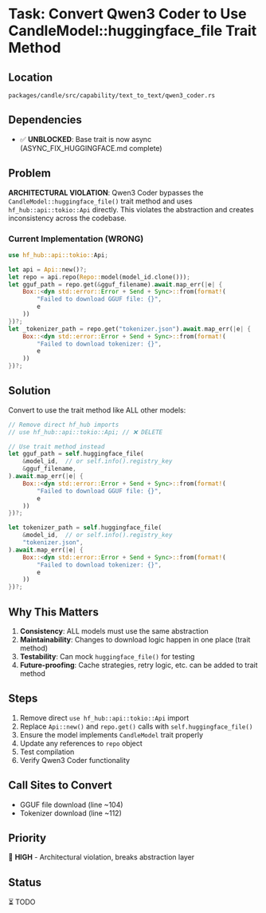 # Task: Convert Qwen3 Coder to Use CandleModel::huggingface_file Trait Method

## Location
`packages/candle/src/capability/text_to_text/qwen3_coder.rs`

## Dependencies
- ✅ **UNBLOCKED**: Base trait is now async (ASYNC_FIX_HUGGINGFACE.md complete)

## Problem
**ARCHITECTURAL VIOLATION**: Qwen3 Coder bypasses the `CandleModel::huggingface_file()` trait method and uses `hf_hub::api::tokio::Api` directly. This violates the abstraction and creates inconsistency across the codebase.

### Current Implementation (WRONG)
```rust
use hf_hub::api::tokio::Api;

let api = Api::new()?;
let repo = api.repo(Repo::model(model_id.clone()));
let gguf_path = repo.get(&gguf_filename).await.map_err(|e| {
    Box::<dyn std::error::Error + Send + Sync>::from(format!(
        "Failed to download GGUF file: {}",
        e
    ))
})?;
let _tokenizer_path = repo.get("tokenizer.json").await.map_err(|e| {
    Box::<dyn std::error::Error + Send + Sync>::from(format!(
        "Failed to download tokenizer: {}",
        e
    ))
})?;
```

## Solution
Convert to use the trait method like ALL other models:

```rust
// Remove direct hf_hub imports
// use hf_hub::api::tokio::Api; // ❌ DELETE

// Use trait method instead
let gguf_path = self.huggingface_file(
    &model_id,  // or self.info().registry_key
    &gguf_filename,
).await.map_err(|e| {
    Box::<dyn std::error::Error + Send + Sync>::from(format!(
        "Failed to download GGUF file: {}",
        e
    ))
})?;

let tokenizer_path = self.huggingface_file(
    &model_id,  // or self.info().registry_key
    "tokenizer.json",
).await.map_err(|e| {
    Box::<dyn std::error::Error + Send + Sync>::from(format!(
        "Failed to download tokenizer: {}",
        e
    ))
})?;
```

## Why This Matters
1. **Consistency**: ALL models must use the same abstraction
2. **Maintainability**: Changes to download logic happen in one place (trait method)
3. **Testability**: Can mock `huggingface_file()` for testing
4. **Future-proofing**: Cache strategies, retry logic, etc. can be added to trait method

## Steps
1. Remove direct `use hf_hub::api::tokio::Api` import
2. Replace `Api::new()` and `repo.get()` calls with `self.huggingface_file()`
3. Ensure the model implements `CandleModel` trait properly
4. Update any references to `repo` object
5. Test compilation
6. Verify Qwen3 Coder functionality

## Call Sites to Convert
- GGUF file download (line ~104)
- Tokenizer download (line ~112)

## Priority
🔴 **HIGH** - Architectural violation, breaks abstraction layer

## Status
⏳ TODO
